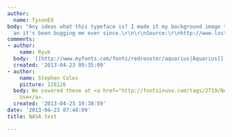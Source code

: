 ```yaml
---
author:
  name: TysonEd
body: "Any ideas what this typeface is? I made it my background image the other day
  an it's been bugging me ever since.\r\n\r\nSource:\r\nhttp://www.lostateminor.com/2013/04/08/vintage-u-s-space-program-posters/?utm_medium=email&utm_campaign=867&utm_content=867+CID_008621528b69b3d75a549f5c2939ce54&utm_source=newsletter&utm_term=space5"
comments:
- author:
    name: Ryuk
  body: '[[http://www.myfonts.com/fonts/redrooster/aquarius|Aquarius]]'
  created: '2013-04-23 09:35:09'
- author:
    name: Stephen Coles
    picture: 128126
  body: We covered these at <a href="http://fontsinuse.com/tags/2719/NASA">Fonts In
    Use</a>.
  created: '2013-04-23 19:38:59'
date: '2013-04-23 07:48:09'
title: NASA text

---
```

